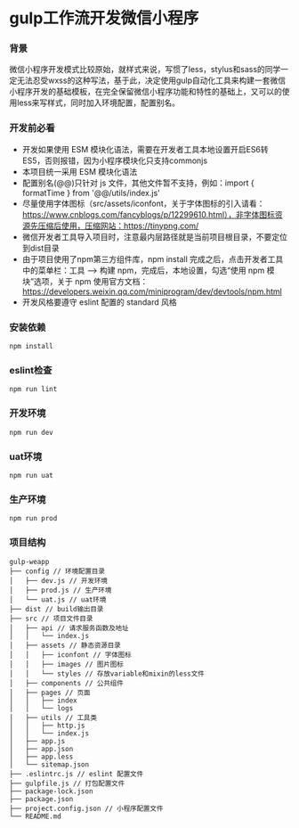 # gulp工作流开发微信小程序
### 背景
微信小程序开发模式比较原始，就样式来说，写惯了less，stylus和sass的同学一定无法忍受wxss的这种写法，基于此，决定使用gulp自动化工具来构建一套微信小程序开发的基础模板，在完全保留微信小程序功能和特性的基础上，又可以的使用less来写样式，同时加入环境配置，配置别名。
### 开发前必看
- 开发如果使用 ESM 模块化语法，需要在开发者工具本地设置开启ES6转ES5，否则报错，因为小程序模块化只支持commonjs
- 本项目统一采用 ESM 模块化语法
- 配置别名(@@)只针对 js 文件，其他文件暂不支持，例如：import { formatTime } from '@@/utils/index.js'
- 尽量使用字体图标（src/assets/iconfont，关于字体图标的引入请看：https://www.cnblogs.com/fancyblogs/p/12299610.html），非字体图标资源先压缩后使用，压缩网站：https://tinypng.com/
- 微信开发者工具导入项目时，注意最内层路径就是当前项目根目录，不要定位到dist目录
- 由于项目使用了npm第三方组件库，npm install 完成之后，点击开发者工具中的菜单栏：工具 --> 构建 npm，完成后，本地设置，勾选“使用 npm 模块”选项，关于 npm 使用官方文档：https://developers.weixin.qq.com/miniprogram/dev/devtools/npm.html
- 开发风格要遵守 eslint 配置的 standard 风格
### 安装依赖
```
npm install
```
### eslint检查
```
npm run lint
```
### 开发环境
```
npm run dev
```
### uat环境
```
npm run uat
```
### 生产环境
```
npm run prod
```
### 项目结构
```
gulp-weapp
├── config // 环境配置目录
│   ├── dev.js // 开发环境
│   ├── prod.js // 生产环境
│   └── uat.js // uat环境
├── dist // build输出目录
├── src // 项目文件目录
│   ├── api // 请求服务函数及地址
│   │   └── index.js
│   ├── assets // 静态资源目录
│   │   ├── iconfont // 字体图标
│   │   ├── images // 图片图标
│   │   └── styles // 存放variable和mixin的less文件
│   ├── components // 公共组件
│   ├── pages // 页面
│   │   ├── index
│   │   └── logs
│   ├── utils // 工具类
│   │   ├── http.js
│   │   └── index.js
│   ├── app.js
│   ├── app.json
│   ├── app.less
│   └── sitemap.json
├── .eslintrc.js // eslint 配置文件
├── gulpfile.js // 打包配置文件
├── package-lock.json
├── package.json
├── project.config.json // 小程序配置文件
└── README.md
```
